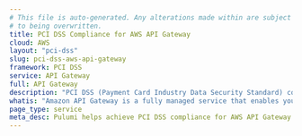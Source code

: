 ```yaml
---
# This file is auto-generated. Any alterations made within are subject
# to being overwritten.
title: PCI DSS Compliance for AWS API Gateway
cloud: AWS
layout: "pci-dss"
slug: pci-dss-aws-api-gateway
framework: PCI DSS
service: API Gateway
full: API Gateway
description: "PCI DSS (Payment Card Industry Data Security Standard) compliance refers to the adherence to a set of security standards designed to protect card information during and after a financial transaction. These standards are established by the Payment Card Industry Security Standards Council (PCI SSC), which was founded by major credit card companies like Visa, MasterCard, American Express, Discover, and JCB."
whatis: "Amazon API Gateway is a fully managed service that enables you to create, publish, and manage APIs at any scale. It simplifies building and securing REST, HTTP, and WebSocket APIs, handling tasks like authorization, throttling, and monitoring. API Gateway integrates seamlessly with AWS services, allowing you to connect backend systems, Lambda functions, and other endpoints with ease."
page_type: service
meta_desc: Pulumi helps achieve PCI DSS compliance for AWS API Gateway by enforcing security, cost, and compliance requirements. Speak with an expert to get started.
---
```


